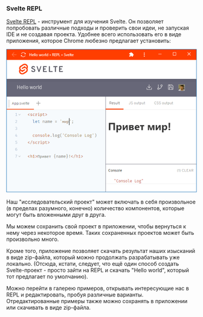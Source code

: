 ### Svelte REPL

[Svelte REPL](https://svelte.dev/repl/) - инструмент для изучения Svelte. Он позволяет попробовать различные подходы и проверить свои идеи, не запуская IDE и не создавая проекта. Удобнее всего использовать его в виде приложения, которое Chrome любезно предлагает установить:

![svelte-repl](img/svelte-repl.png)

Наш "исследовательский проект" может включать в себя произвольное (в пределах разумного, конечно) количество компонентов, которые могут быть вложенными друг в друга.

Мы можем сохранить свой проект в приложении, чтобы вернуться к нему через некоторое время. Таких сохраненных проектов может быть произвольно много. 

Кроме того, приложение позволяет скачать результат наших изысканий в виде zip-файла, который можно продолжать разрабатывать уже локально. (Отсюда, кстати, следует, что ещё один способ создать Svelte-проект - просто зайти на REPL и скачать "Hello world", который тот предлагает по умолчанию).

Можно перейти в галерею примеров, открывать интересующие нас в REPL и редактировать, пробуя различные варианты. Отредактированные примеры также можно сохранять в приложении или скачивать в виде zip-файла.

